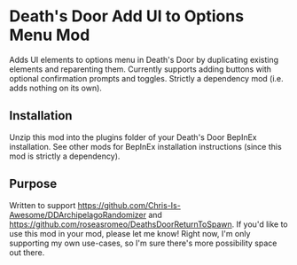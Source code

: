 # Death's Door Add UI to Options Menu Mod
Adds UI elements to options menu in Death's Door by duplicating existing elements and reparenting them. Currently supports adding buttons with optional confirmation prompts and toggles. Strictly a dependency mod (i.e. adds nothing on its own).

## Installation
Unzip this mod into the plugins folder of your Death's Door BepInEx installation. See other mods for BepInEx installation instructions (since this mod is strictly a dependency).

## Purpose
Written to support https://github.com/Chris-Is-Awesome/DDArchipelagoRandomizer and https://github.com/roseasromeo/DeathsDoorReturnToSpawn. If you'd like to use this mod in your mod, please let me know! Right now, I'm only supporting my own use-cases, so I'm sure there's more possibility space out there.